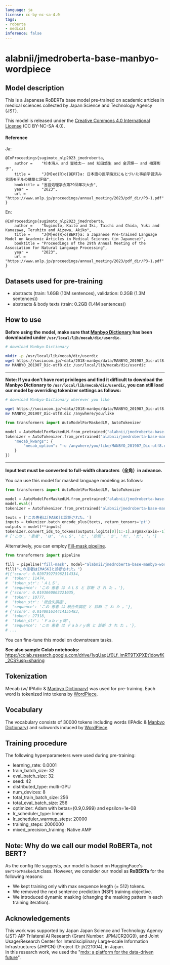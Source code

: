 ```yaml
---
language: ja
license: cc-by-nc-sa-4.0
tags:
- roberta
- medical
inference: false
---
```


# alabnii/jmedroberta-base-manbyo-wordpiece

## Model description

This is a Japanese RoBERTa base model pre-trained on academic articles in medical sciences collected by Japan Science and Technology Agency (JST).

This model is released under the [Creative Commons 4.0 International License](https://creativecommons.org/licenses/by-nc-sa/4.0/deed) (CC BY-NC-SA 4.0).

#### Reference

Ja:

```
@InProceedings{sugimoto_nlp2023_jmedroberta,
    author =    "杉本海人 and 壹岐太一 and 知田悠生 and 金沢輝一 and 相澤彰子",
    title =     "J{M}ed{R}o{BERT}a: 日本語の医学論文にもとづいた事前学習済み言語モデルの構築と評価",
    booktitle = "言語処理学会第29回年次大会",
    year =      "2023",
    url =       "https://www.anlp.jp/proceedings/annual_meeting/2023/pdf_dir/P3-1.pdf"
}
```

En:

```
@InProceedings{sugimoto_nlp2023_jmedroberta,
    author =    "Sugimoto, Kaito and Iki, Taichi and Chida, Yuki and Kanazawa, Teruhito and Aizawa, Akiko",
    title =     "J{M}ed{R}o{BERT}a: a Japanese Pre-trained Language Model on Academic Articles in Medical Sciences (in Japanese)",
    booktitle = "Proceedings of the 29th Annual Meeting of the Association for Natural Language Processing",
    year =      "2023",
    url =       "https://www.anlp.jp/proceedings/annual_meeting/2023/pdf_dir/P3-1.pdf"
}
```

## Datasets used for pre-training

- abstracts (train: 1.6GB (10M sentences), validation: 0.2GB (1.3M sentences))
- abstracts & body texts (train: 0.2GB (1.4M sentences))

## How to use

**Before using the model, make sure that [Manbyo Dictionary](https://sociocom.naist.jp/manbyou-dic/) has been downloaded under `/usr/local/lib/mecab/dic/userdic`.**

```bash
# download Manbyo-Dictionary

mkdir -p /usr/local/lib/mecab/dic/userdic
wget https://sociocom.jp/~data/2018-manbyo/data/MANBYO_201907_Dic-utf8.dic
mv MANBYO_201907_Dic-utf8.dic /usr/local/lib/mecab/dic/userdic
```

---

**Note: If you don't have root privileges and find it difficult to download the Manbyo Dictionary to `/usr/local/lib/mecab/dic/userdic`, you can still load our model by overriding tokenizer settings as follows:**

```bash
# download Manbyo-Dictionary wherever you like

wget https://sociocom.jp/~data/2018-manbyo/data/MANBYO_201907_Dic-utf8.dic
mv MANBYO_201907_Dic-utf8.dic /anywhere/you/like
```

```python
from transformers import AutoModelForMaskedLM, AutoTokenizer

model = AutoModelForMaskedLM.from_pretrained("alabnii/jmedroberta-base-manbyo-wordpiece")
tokenizer = AutoTokenizer.from_pretrained("alabnii/jmedroberta-base-manbyo-wordpiece", **{
    "mecab_kwargs": {
        "mecab_option": "-u /anywhere/you/like/MANBYO_201907_Dic-utf8.dic"
    }
})
```

---

**Input text must be converted to full-width characters（全角）in advance.**

You can use this model for masked language modeling as follows:
```python
from transformers import AutoModelForMaskedLM, AutoTokenizer

model = AutoModelForMaskedLM.from_pretrained("alabnii/jmedroberta-base-manbyo-wordpiece")
model.eval()
tokenizer = AutoTokenizer.from_pretrained("alabnii/jmedroberta-base-manbyo-wordpiece")

texts = ['この患者は[MASK]と診断された。']
inputs = tokenizer.batch_encode_plus(texts, return_tensors='pt')
outputs = model(**inputs)
tokenizer.convert_ids_to_tokens(outputs.logits[0][1:-1].argmax(axis=-1))
# ['この', '患者', 'は', 'ＡＬＳ', 'と', '診断', 'さ', 'れ', 'た', '。']
```

Alternatively, you can employ [Fill-mask pipeline](https://huggingface.co/tasks/fill-mask).

```python
from transformers import pipeline

fill = pipeline("fill-mask", model="alabnii/jmedroberta-base-manbyo-wordpiece", top_k=10)
fill("この患者は[MASK]と診断された。")
#[{'score': 0.020739275962114334,
#  'token': 11474,
#  'token_str': 'ＡＬＳ',
#  'sequence': 'この 患者 は ＡＬＳ と 診断 さ れ た 。'},
# {'score': 0.0193060003221035,
#  'token': 10777,
#  'token_str': '統合失調症',
#  'sequence': 'この 患者 は 統合失調症 と 診断 さ れ た 。'},
# {'score': 0.014001614414155483,
#  'token': 27318,
#  'token_str': 'Ｆａｂｒｙ病',
#  'sequence': 'この 患者 は Ｆａｂｒｙ病 と 診断 さ れ た 。'},
# ...
```

You can fine-tune this model on downstream tasks.

**See also sample Colab notebooks:** https://colab.research.google.com/drive/1yqUaqLf0Lf_imRT9TXPXEt1dowfK_2CS?usp=sharing

## Tokenization

Mecab (w/ IPAdic & [Manbyo Dictionary](https://sociocom.naist.jp/manbyou-dic/)) was used for pre-training. Each word is tokenized into tokens by [WordPiece](https://huggingface.co/course/chapter6/6).

## Vocabulary

The vocabulary consists of 30000 tokens including words (IPAdic & [Manbyo Dictionary](https://sociocom.naist.jp/manbyou-dic/)) and subwords induced by [WordPiece](https://huggingface.co/course/chapter6/6).

## Training procedure

The following hyperparameters were used during pre-training:

- learning_rate: 0.0001
- train_batch_size: 32
- eval_batch_size: 32
- seed: 42
- distributed_type: multi-GPU
- num_devices: 8
- total_train_batch_size: 256
- total_eval_batch_size: 256
- optimizer: Adam with betas=(0.9,0.999) and epsilon=1e-08
- lr_scheduler_type: linear
- lr_scheduler_warmup_steps: 20000
- training_steps: 2000000
- mixed_precision_training: Native AMP

## Note: Why do we call our model RoBERTa, not BERT?

As the config file suggests, our model is based on HuggingFace's `BertForMaskedLM` class. However, we consider our model as **RoBERTa** for the following reasons:

- We kept training only with max sequence length (= 512) tokens.
- We removed the next sentence prediction (NSP) training objective.
- We introduced dynamic masking (changing the masking pattern in each training iteration).

## Acknowledgements

This work was supported by Japan Japan Science and Technology Agency (JST) AIP Trilateral AI Research (Grant Number: JPMJCR20G9), and Joint Usage/Research Center for Interdisciplinary Large-scale Information Infrastructures (JHPCN) (Project ID: jh221004), in Japan.  
In this research work, we used the "[mdx: a platform for the data-driven future](https://mdx.jp/)".